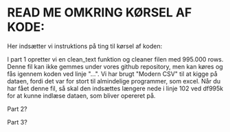 # READ ME OMKRING KØRSEL AF KODE:
Her indsætter vi instruktions på ting til kørsel af koden:

I part 1 opretter vi en clean_text funktion og cleaner filen med 995.000 rows. Denne fil kan ikke gemmes under vores github repository, men kan køres og fås igennem koden ved linje "...". Vi har brugt "Modern CSV" til at kigge på dataen, fordi det var for stort til almindelige programmer, som excel. Når du har fået denne fil, så skal den indsættes længere nede i linje 102 ved df995k for at kunne indlæse dataen, som bliver opereret på.

Part 2?

Part 3?

